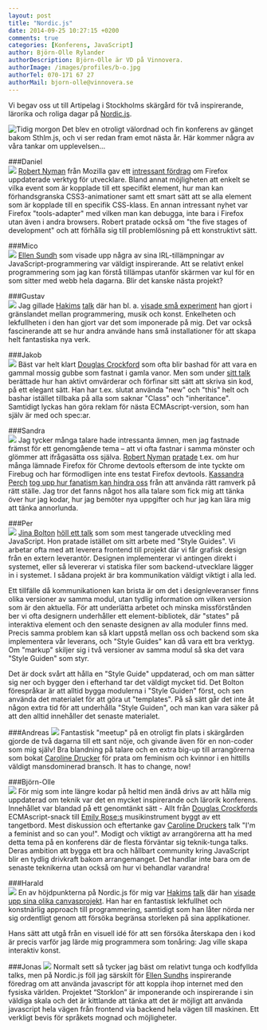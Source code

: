 ```yaml
---
layout: post
title: "Nordic.js"
date: 2014-09-25 10:27:15 +0200
comments: true
categories: [Konferens, JavaScript]
author: Björn-Olle Rylander
authorDescription: Björn-Olle är VD på Vinnovera.
authorImage: /images/profiles/b-o.jpg
authorTel: 070-171 67 27
authorMail: bjorn-olle@vinnovera.se
---
```

Vi begav oss ut till Artipelag i Stockholms skärgård för två inspirerande, lärorika och roliga dagar på [Nordic.js][7].<!--more-->
 
![Tidig morgon][00]
Det blev en otroligt välordnad och fin konferens av gänget bakom Sthlm.js, och vi ser redan fram emot nästa år. Här kommer några av våra tankar om upplevelsen...

###Daniel  
<img src="/images/profiles/daniel.jpg" class="portrait">
[Robert Nyman][0] från Mozilla gav ett [intressant fördrag][01] om Firefox uppdaterade verktyg för utvecklare. Bland annat möjligheten att enkelt se vilka event som är kopplade till ett specifikt element, hur man kan förhandsgranska CSS3-animationer samt ett smart sätt att se alla element som är kopplade till en specifik CSS-klass. En annan intressant nyhet var Firefox "tools-adapter" med vilken man kan debugga, inte bara i Firefox utan även i andra browsers. Robert pratade också om "the five stages of development" och att förhålla sig till problemlösning på ett konstruktivt sätt.

###Mico  
<img src="/images/profiles/michael.jpg" class="portrait">
[Ellen Sundh][3] som visade upp några av sina IRL-tillämpningar av JavaScript-programmering var väldigt inspirerande. Att se relativt enkel programmering som jag kan förstå tillämpas utanför skärmen var kul för en som sitter med webb hela dagarna. Blir det kanske nästa projekt?

###Gustav  
<img src="/images/profiles/gustav.jpg" class="portrait">
Jag gillade [Hakims][6] [talk][61] där han bl. a. [visade små experiment][62] han gjort i gränslandet mellan programmering, musik och konst. Enkelheten och lekfullheten i den han gjort var det som imponerade på mig. Det var också fascinerande att se hur andra använde hans små installationer för att skapa helt fantastiska nya verk.

###Jakob  
<img src="/images/profiles/jakob.jpg" class="portrait">
Bäst var helt klart [Douglas Crockford][5] som ofta blir bashad för att vara en gammal mossig gubbe som fastnat i gamla vanor. Men som under [sitt talk][51] berättade hur han aktivt omvärderar och förfinar sitt sätt att skriva sin kod, på ett elegant sätt. Han har t.ex. slutat använda "new" och "this" helt och bashar istället tillbaka på alla som saknar "Class" och "inheritance". Samtidigt lyckas han göra reklam för nästa ECMAscript-version, som han själv är med och spec:ar.

###Sandra  
<img src="/images/profiles/sandra.jpg" class="portrait">
Jag tycker många talare hade intressanta ämnen, men jag fastnade främst för ett genomgående tema – att vi ofta fastnar i samma mönster och glömmer att ifrågasätta oss själva. [Robert Nyman][0] [pratade][01] t.ex. om hur många lämnade Firefox för Chrome devtools eftersom de inte tyckte om Firebug och har förmodligen inte ens testat Firefox devtools. [Kassandra Perch][1] [tog upp hur fanatism kan hindra oss][11] från att använda rätt ramverk på rätt ställe. Jag tror det fanns något hos alla talare som fick mig att tänka över hur jag kodar, hur jag bemöter nya uppgifter och hur jag kan lära mig att tänka annorlunda.

###Per  
<img src="/images/profiles/per.jpg" class="portrait">
[Jina Bolton][2] [höll ett talk][21] som som mest tangerade utveckling med JavaScript. Hon pratade istället om sitt arbete med "Style Guides". Vi arbetar ofta med att leverera frontend till projekt där vi får grafisk design från en extern leverantör. Designen implementerar vi antingen direkt i systemet, eller så levererar vi statiska filer som backend-utvecklare lägger in i systemet. I sådana projekt är bra kommunikation väldigt viktigt i alla led.

Ett tillfälle då kommunikationen kan brista är om det i designleveranser finns olika versioner av samma modul, utan tydlig information om vilken version som är den aktuella. För att underlätta arbetet och minska missförstånden ber vi ofta designern underhåller ett element-bibliotek, där "states" på interaktiva element och den senaste designen av alla moduler finns med. Precis samma problem kan så klart uppstå mellan oss och backend som ska implementera vår leverans, och "Style Guides" kan då vara ett bra verktyg. Om "markup" skiljer sig i två versioner av samma modul så ska det vara "Style Guiden" som styr.

Det är dock svårt att hålla en "Style Guide" uppdaterad, och om man sätter sig ner och bygger den i efterhand tar det väldigt mycket tid. Det Bolton förespråkar är att alltid bygga modulerna i "Style Guiden" först, och sen använda det materialet för att göra ut "templates". På så sätt går det inte åt någon extra tid för att underhålla "Style Guiden", och man kan vara säker på att den alltid innehåller det senaste materialet.

###Andreas
<img src="/images/profiles/andreas.jpg" class="portrait">
Fantastisk "meetup" på en otroligt fin plats i skärgården gjorde de två dagarna till ett sant nöje, och givande även för en non-coder som mig själv! Bra blandning på talare och en extra big-up till arrangörerna som bokat [Caroline Drucker][4] för prata om feminism och kvinnor i en hittills väldigt mansdominerad bransch. It has to change, now!

###Björn-Olle  
<img src="/images/profiles/b-o.jpg" class="portrait">
För mig som inte längre kodar på heltid men ändå drivs av att hålla mig uppdaterad om teknik var det en mycket inspirerande och lärorik konferens. Innehållet var blandad på ett genomtänkt sätt - Allt från [Douglas Crockfords][5] ECMAscript-snack till [Emily Rose:s][8] musikinstrument byggt av ett tangetbord. Mest diskussion och eftertanke gav [Caroline Druckers][4] talk "I'm a feminist and so can you!". Modigt och viktigt av arrangörerna att ha med detta tema på en konferens där de flesta förväntar sig teknik-tunga talks. Deras ambition att bygga ett bra och hållbart community kring JavaScript blir en tydlig drivkraft bakom arrangemanget. Det handlar inte bara om de senaste teknikerna utan också om hur vi behandlar varandra!

###Harald  
<img src="/images/profiles/harald.jpg" class="portrait">
En av höjdpunkterna på Nordic.js för mig var [Hakims][6] [talk][61] där han [visade upp sina olika canvasprojekt][62]. Han har en fantastisk lekfullhet och konstnärlig approach till programmering, samtidigt som han låter nörda ner sig ordentligt genom att försöka begränsa storleken på sina applikationer. 

Hans sätt att utgå från en visuell idé för att sen försöka återskapa den i kod är precis varför jag lärde mig programmera som tonåring: Jag ville skapa interaktiv konst.

###Jonas
<img src="/images/profiles/jonas.jpg" class="portrait">
Normalt sett så tycker jag bäst om relativt tunga och kodfyllda talks, men på Nordic.js föll jag särskilt för [Ellen Sundhs][3] inspirerande föredrag om att använda javascript för att koppla ihop internet med den fysiska världen. Projektet “Storklon” är imponerande och inspirerande i sin väldiga skala och det är kittlande att tänka att det är möjligt att använda javascript hela vägen från frontend via backend hela vägen till maskinen. Ett verkligt bevis för språkets mognad och möjligheter.

[0]: http://robertnyman.com/
[01]: http://www.slideshare.net/robnyman/five-stages-of-development-nordicjs
[1]: https://twitter.com/nodebotanist
[11]: https://www.youtube.com/watch?v=Ah4jYzN60n8&list=UUTZ3O2cZo1b4JSwvhgBnAbw
[2]: http://jina.me/
[21]: https://speakerdeck.com/jina/living-design-systems
[3]: http://www.sundh.com/blog/
[4]: https://twitter.com/Bougie
[5]: http://www.crockford.com/
[51]: http://vimeo.com/97419177
[6]: http://hakim.se/
[61]: http://slides.com/hakim/nordic-js
[62]: https://www.youtube.com/watch?v=02ilIJdI5ZI&list=UUTZ3O2cZo1b4JSwvhgBnAbw
[7]: http://nordicjs.com/
[8]: http://nexxylove.tumblr.com/

[00]: /images/content/posts/nordicjs/morning.jpg